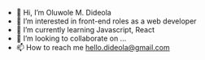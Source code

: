 - 👋 Hi, I’m Oluwole M. Dideola 
- 👀 I’m interested in front-end roles as a web developer
- 🌱 I’m currently learning Javascript, React
- 💞️ I’m looking to collaborate on ...
- 📫 How to reach me hello.dideola@gmail.com

<!---
girldee/girldee is a ✨ special ✨ repository because its `README.md` (this file) appears on your GitHub profile.
You can click the Preview link to take a look at your changes.
--->

